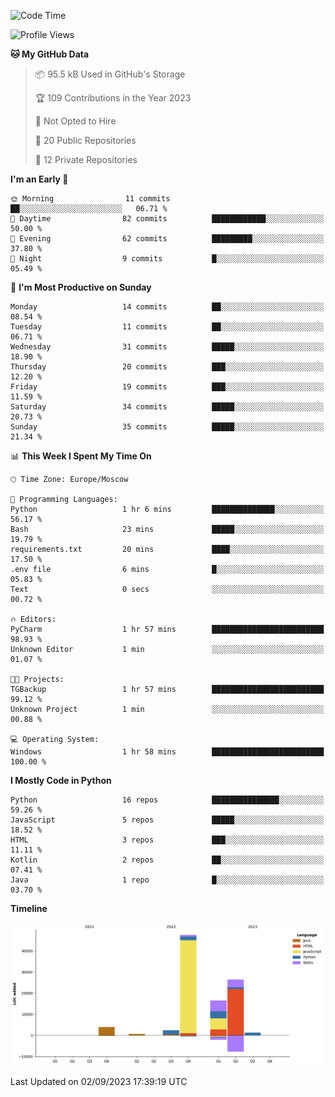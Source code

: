 <!--START_SECTION:waka-->
![Code Time](http://img.shields.io/badge/Code%20Time-119%20hrs%2037%20mins-blue)

![Profile Views](http://img.shields.io/badge/Profile%20Views-0-blue)

**🐱 My GitHub Data** 

> 📦 95.5 kB Used in GitHub's Storage 
 > 
> 🏆 109 Contributions in the Year 2023
 > 
> 🚫 Not Opted to Hire
 > 
> 📜 20 Public Repositories 
 > 
> 🔑 12 Private Repositories 
 > 
**I'm an Early 🐤** 

```text
🌞 Morning                11 commits          ██░░░░░░░░░░░░░░░░░░░░░░░   06.71 % 
🌆 Daytime                82 commits          ████████████░░░░░░░░░░░░░   50.00 % 
🌃 Evening                62 commits          █████████░░░░░░░░░░░░░░░░   37.80 % 
🌙 Night                  9 commits           █░░░░░░░░░░░░░░░░░░░░░░░░   05.49 % 
```
📅 **I'm Most Productive on Sunday** 

```text
Monday                   14 commits          ██░░░░░░░░░░░░░░░░░░░░░░░   08.54 % 
Tuesday                  11 commits          ██░░░░░░░░░░░░░░░░░░░░░░░   06.71 % 
Wednesday                31 commits          █████░░░░░░░░░░░░░░░░░░░░   18.90 % 
Thursday                 20 commits          ███░░░░░░░░░░░░░░░░░░░░░░   12.20 % 
Friday                   19 commits          ███░░░░░░░░░░░░░░░░░░░░░░   11.59 % 
Saturday                 34 commits          █████░░░░░░░░░░░░░░░░░░░░   20.73 % 
Sunday                   35 commits          █████░░░░░░░░░░░░░░░░░░░░   21.34 % 
```


📊 **This Week I Spent My Time On** 

```text
🕑︎ Time Zone: Europe/Moscow

💬 Programming Languages: 
Python                   1 hr 6 mins         ██████████████░░░░░░░░░░░   56.17 % 
Bash                     23 mins             █████░░░░░░░░░░░░░░░░░░░░   19.79 % 
requirements.txt         20 mins             ████░░░░░░░░░░░░░░░░░░░░░   17.50 % 
.env file                6 mins              █░░░░░░░░░░░░░░░░░░░░░░░░   05.83 % 
Text                     0 secs              ░░░░░░░░░░░░░░░░░░░░░░░░░   00.72 % 

🔥 Editors: 
PyCharm                  1 hr 57 mins        █████████████████████████   98.93 % 
Unknown Editor           1 min               ░░░░░░░░░░░░░░░░░░░░░░░░░   01.07 % 

🐱‍💻 Projects: 
TGBackup                 1 hr 57 mins        █████████████████████████   99.12 % 
Unknown Project          1 min               ░░░░░░░░░░░░░░░░░░░░░░░░░   00.88 % 

💻 Operating System: 
Windows                  1 hr 58 mins        █████████████████████████   100.00 % 
```

**I Mostly Code in Python** 

```text
Python                   16 repos            ███████████████░░░░░░░░░░   59.26 % 
JavaScript               5 repos             █████░░░░░░░░░░░░░░░░░░░░   18.52 % 
HTML                     3 repos             ███░░░░░░░░░░░░░░░░░░░░░░   11.11 % 
Kotlin                   2 repos             ██░░░░░░░░░░░░░░░░░░░░░░░   07.41 % 
Java                     1 repo              █░░░░░░░░░░░░░░░░░░░░░░░░   03.70 % 
```



**Timeline**

![Lines of Code chart](https://raw.githubusercontent.com/Adlemex/Adlemex/main/assets/bar_graph.png)


 Last Updated on 02/09/2023 17:39:19 UTC
<!--END_SECTION:waka-->
